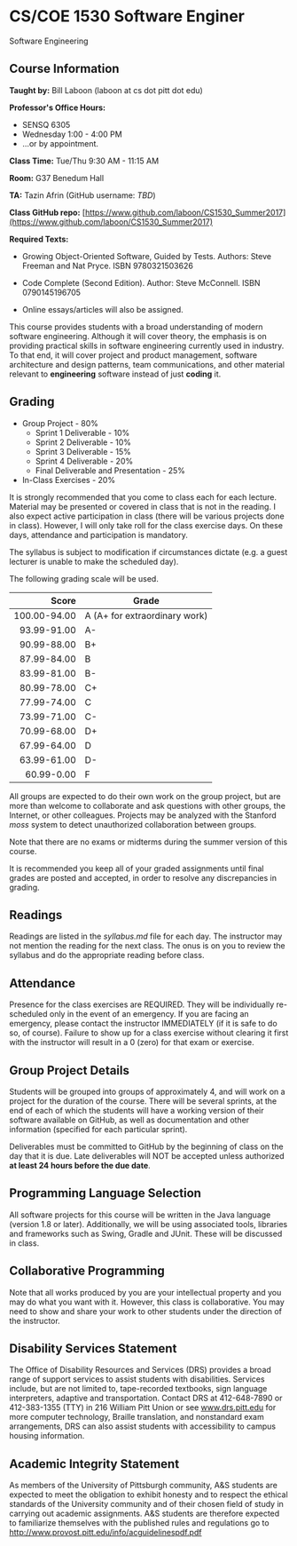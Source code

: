 # CS/COE 1530 Software Enginer
Software Engineering

## Course Information

**Taught by:** Bill Laboon (laboon at cs dot pitt dot edu)

**Professor's Office Hours:**

  * SENSQ 6305
  * Wednesday 1:00 - 4:00 PM
  * ...or by appointment.  

**Class Time:** Tue/Thu 9:30 AM - 11:15 AM

**Room:** G37 Benedum Hall

**TA:** Tazin Afrin (GitHub username: _TBD_)

**Class GitHub repo:** [https://www.github.com/laboon/CS1530_Summer2017](https://www.github.com/laboon/CS1530_Summer2017)  

**Required Texts:** 
  * Growing Object-Oriented Software, Guided by Tests.  Authors: Steve Freeman and Nat Pryce. ISBN 9780321503626

  * Code Complete (Second Edition). Author: Steve McConnell. ISBN 0790145196705

  * Online essays/articles will also be assigned.

This course provides students with a broad understanding of modern software engineering. Although it will cover theory, the emphasis is on providing practical skills in software engineering currently used in industry. To that end, it will cover project and product management, software architecture and design patterns, team communications, and other material relevant to __engineering__ software instead of just __coding__ it.

## Grading

  * Group Project - 80%
    * Sprint 1 Deliverable - 10%
    * Sprint 2 Deliverable - 10% 
    * Sprint 3 Deliverable - 15%
    * Sprint 4 Deliverable - 20%
    * Final Deliverable and Presentation - 25%
  * In-Class Exercises - 20% 

It is strongly recommended that you come to class each for each lecture.  Material may be presented or covered in class that is not in the reading.  I also expect active participation in class (there will be various projects done in class).  However,  I will only take roll for the class exercise days.  On these days, attendance and participation is mandatory.

The syllabus is subject to modification if circumstances dictate (e.g. a guest lecturer is unable to make the scheduled day).

The following grading scale will be used.

Score  | Grade
-----: | ------------------------------
100.00-94.00 | A (A+ for extraordinary work)
93.99-91.00  | A-
90.99-88.00  | B+
87.99-84.00  | B
83.99-81.00  | B-
80.99-78.00  | C+
77.99-74.00  | C
73.99-71.00  | C-
70.99-68.00  | D+
67.99-64.00  | D
63.99-61.00  | D-
60.99-0.00   | F

All groups are expected to do their own work on the group project, but are more than welcome to collaborate and ask questions with other groups, the Internet, or other colleagues.  Projects may be analyzed with the Stanford _moss_ system to detect unauthorized collaboration between groups.

Note that there are no exams or midterms during the summer version of this course.

It is recommended you keep all of your graded assignments until final grades are posted and accepted, in order to resolve any discrepancies in grading.

## Readings

Readings are listed in the _syllabus.md_ file for each day.  The instructor may not mention the reading for the next class.  The onus is on you to review the syllabus and do the appropriate reading before class.

## Attendance

Presence for the class exercises are REQUIRED.  They will be individually re-scheduled only in the event of an emergency.  If you are facing an emergency, please contact the instructor IMMEDIATELY (if it is safe to do so, of course).  Failure to show up for a class exercise without clearing it first with the instructor will result in a 0 (zero) for that exam or exercise.

## Group Project Details

Students will be grouped into groups of approximately 4, and will work on a project for the duration of the course.  There will be several sprints, at the end of each of which the students will have a working version of their software available on GitHub, as well as documentation and other information (specified for each particular sprint).

Deliverables must be committed to GitHub by the beginning of class on the day that it is due.  Late deliverables will NOT be accepted unless authorized __at least 24 hours before the due date__.

## Programming Language Selection

All software projects for this course will be written in the Java language (version 1.8 or later).  Additionally, we will be using associated tools, libraries and frameworks such as Swing, Gradle and JUnit.  These will be discussed in class.

## Collaborative Programming

Note that all works produced by you are your intellectual property and you may do what you want with it.  However, this class is collaborative.  You may need to show and share your work to other students under the direction of the instructor.

## Disability Services Statement

The Office of Disability Resources and Services (DRS) provides a broad range of support services to assist students with disabilities. Services include, but are not limited to, tape-recorded textbooks, sign language interpreters, adaptive and transportation. Contact DRS at 412-648-7890 or 412-383-1355 (TTY) in 216 William Pitt Union or see www.drs.pitt.edu for more computer technology, Braille translation, and nonstandard exam arrangements, DRS can also assist students with accessibility to campus housing information.

## Academic Integrity Statement

As members of the University of Pittsburgh community, A&S students are expected to meet the obligation to exhibit honesty and to respect the ethical standards of the University community and of their chosen field of study in carrying out academic assignments. A&S students are therefore expected to familiarize themselves with the published rules and regulations go to http://www.provost.pitt.edu/info/acguidelinespdf.pdf

